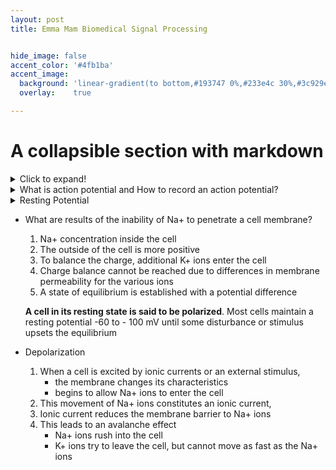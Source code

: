 ```yaml
---
layout: post
title: Emma Mam Biomedical Signal Processing


hide_image: false
accent_color: '#4fb1ba'
accent_image:
  background: 'linear-gradient(to bottom,#193747 0%,#233e4c 30%,#3c929e 50%,#d5d5d4 70%,#cdccc8 100%)'
  overlay:    true

---
```


# A collapsible section with markdown
<details>
  <summary>Click to expand!</summary>
  
  ## Heading
  1. A numbered
  2. list
     * With some
     * Sub bullets
</details>

<details>
  <summary>What is action potential and How to record an action potential?</summary>

  1. The action potential is the basic component of all bioelectrical signals 
  2. provides information on the nature of physiological activity at the single-cell level
  3. accompanies the mechanical contraction of a single cell when stimulated by an electrical current
  4. is caused by the flow of Na+, K+, Cl-, and other ions across the cell membrane

  Recording an action potential requires
  - isolation of a single cell
  - microelectrodes with tips of the order of a few micrometers

    To stimulate the cell and record the response
 </details>
  
<details>
  <summary>Resting Potential</summary>

      In their resting state, 

      - membranes of excitable cells readily permit the entry of K+ and Cl- ions,
      - but effectively block the entry of Na+ ions

      **A cell in its resting state is said to be polarized**. 

      Most cells maintain a resting potential  -60 to - 100 mV until some disturbance or stimulus upsets the equilibrium
 </details>
 
- What are results of the inability of Na+ to penetrate a cell membrane?
    1. Na+ concentration inside the cell
    2. The outside of the cell is more positive
    3. To balance the charge, additional K+ ions enter the cell
    4. Charge balance cannot be reached due to differences in membrane permeability for the various ions
    5. A state of equilibrium is established with a potential difference
    
    **A cell in its resting state is said to be polarized**. Most cells maintain a resting potential  -60 to - 100 mV until some disturbance or stimulus upsets the equilibrium
    
- Depolarization
    1. When a cell is excited by ionic currents or an external stimulus,
        - the membrane changes its characteristics
        - begins to allow Na+ ions to enter the cell
    2. This movement of Na+ ions constitutes an ionic current, 
    3. Ionic current reduces the membrane barrier to Na+ ions
    4. This leads to an avalanche effect
        - Na+ ions rush into the cell
        - K+ ions try to leave the cell, but cannot move as fast as the Na+ ions
